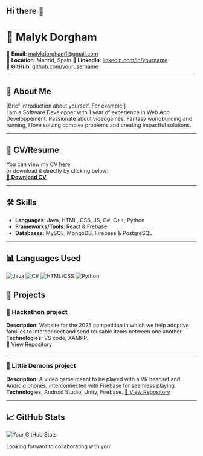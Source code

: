 ## Hi there 👋
# 💼 Malyk Dorgham


📧 **Email**: malykdorgham1@gmail.com  
📍 **Location**: Madrid, Spain
🔗 **LinkedIn**: [linkedin.com/in/yourname]((https://www.linkedin.com/in/malyk-dorgham-junior-developper/))  
🐙 **GitHub**: [github.com/yourusername](https://github.com/malyk99)

---

## 📝 About Me

[Brief introduction about yourself. For example:]  
I am a Software Developper with 1 year of experience in Web App Developpement. Passionate about videogames, Fantasy worldbuilding and running, I love solving complex problems and creating impactful solutions.

---

## 📂 CV/Resume

You can view my CV [here](https://github.com/Malyk99/malyk99/blob/main/MalykDorghamCV.pdf)  
or download it directly by clicking below:  
[📄 **Download CV**](https://github.com/Malyk99/malyk99/blob/main/MalykDorghamCV.pdf)


---

## 🛠️ Skills

- **Languages**: Java, HTML, CSS, JS, C#, C++, Python  
- **Frameworks/Tools**: React & Frebase
- **Databases**: MySQL, MongoDB, Firebase & PostgreSQL 

---
## 📊 Languages Used

![Java](https://img.shields.io/badge/JavaScript-40%25-yellow?style=flat-square)
![C#](https://img.shields.io/badge/Python-25%25-blue?style=flat-square)
![HTML/CSS](https://img.shields.io/badge/HTML%2FCSS-25%25-orange?style=flat-square)
![Python](https://img.shields.io/badge/Other-10%25-lightgrey?style=flat-square)

## 🌟 Projects

### 🚀 Hackathon project
**Description**: Website for the 2025 competition in which we help adoptive families to interconnect and send reusable items between one another. 
**Technologies**: VS code, XAMPP.  
[🔗 View Repository](https://github.com/malyk99/)

---

### 🚀 Little Demons project
**Description**: A video game meant to be played with a VR headset and Android phones, interconnected with Firebase for seemless playing. 
**Technologies**: Android Studio, Unity, Firebase.
[🔗 View Repository](https://github.com/malyk99/TFGVR)

---

## 📈 GitHub Stats

![Your GitHub Stats](https://github-readme-stats.vercel.app/api?username=malyk99&show_icons=true&theme=radical)

Looking forward to collaborating with you!
